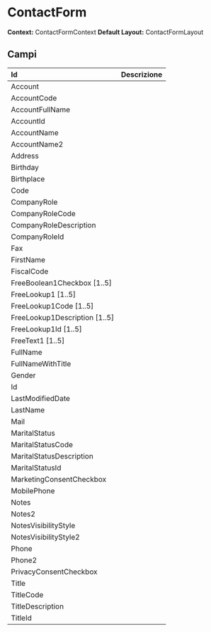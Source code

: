 # ContactForm

**Context:** ContactFormContext
**Default Layout:** ContactFormLayout



## Campi

| Id | Descrizione | 
| :--- | :--- | 
| Account |  | 
| AccountCode |  | 
| AccountFullName |  | 
| AccountId |  | 
| AccountName |  | 
| AccountName2 |  | 
| Address |  | 
| Birthday |  | 
| Birthplace |  | 
| Code |  | 
| CompanyRole |  | 
| CompanyRoleCode |  | 
| CompanyRoleDescription |  | 
| CompanyRoleId |  | 
| Fax |  | 
| FirstName |  | 
| FiscalCode |  | 
| FreeBoolean1Checkbox [1..5] |  | 
| FreeLookup1 [1..5] |  | 
| FreeLookup1Code [1..5] |  | 
| FreeLookup1Description [1..5] |  | 
| FreeLookup1Id [1..5] |  | 
| FreeText1 [1..5] |  | 
| FullName |  | 
| FullNameWithTitle |  | 
| Gender |  | 
| Id |  | 
| LastModifiedDate |  | 
| LastName |  | 
| Mail |  | 
| MaritalStatus |  | 
| MaritalStatusCode |  | 
| MaritalStatusDescription |  | 
| MaritalStatusId |  | 
| MarketingConsentCheckbox |  | 
| MobilePhone |  | 
| Notes |  | 
| Notes2 |  | 
| NotesVisibilityStyle |  | 
| NotesVisibilityStyle2 |  | 
| Phone |  | 
| Phone2 |  | 
| PrivacyConsentCheckbox |  | 
| Title |  | 
| TitleCode |  | 
| TitleDescription |  | 
| TitleId |  | 

